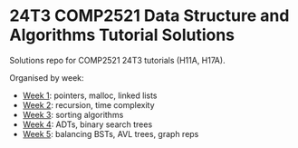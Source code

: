 # 24T3 COMP2521 Data Structure and Algorithms Tutorial Solutions

Solutions repo for COMP2521 24T3 tutorials (H11A, H17A).

Organised by week:

* [Week 1](week01): pointers, malloc, linked lists
* [Week 2](week02): recursion, time complexity
* [Week 3](week03): sorting algorithms
* [Week 4](week04): ADTs, binary search trees
* [Week 5](week05): balancing BSTs, AVL trees, graph reps
